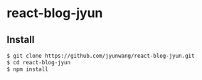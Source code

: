 # react-blog-jyun

## Install

```sh
$ git clone https://github.com/jyunwang/react-blog-jyun.git
$ cd react-blog-jyun
$ npm install
```
